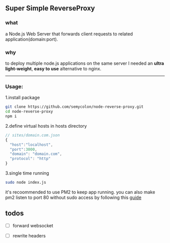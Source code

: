 ## Super Simple ReverseProxy

### what
a Node.js Web Server that forwards client requests to related application(domain:port).

### why
to deploy multiple node.js applications on the same server I needed an  **ultra light-weight**, **easy to use** alternative to nginx.

---

### Usage:
1.install package
```bash
git clone https://github.com/semycolon/node-reverse-proxy.git
cd node-reverse-proxy
npm i
```

2.define virtual hosts in hosts directory
```js
// sites/domain.com.json
{
  "host":"localhost",
  "port":3000,
  "domain": "domain.com",
  "protocol": "http"
}
```

3.single time running
```bash
sudo node index.js
```

it's recoommended to use PM2 to keep app running. you can also make pm2 listen to port 80 without sudo access by following this [guide](https://pm2.keymetrics.io/docs/usage/specifics/) 

## todos
- [ ] forward websocket
- [ ] rewrite headers

